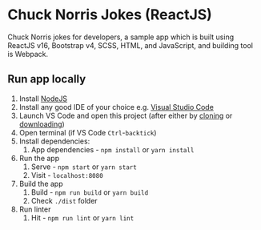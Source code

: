 # Chuck Norris Jokes (ReactJS)

Chuck Norris jokes for developers, a sample app which is built using ReactJS v16, Bootstrap v4, SCSS, HTML, and JavaScript, and building tool is Webpack.

## Run app locally

1.  Install [NodeJS](https://nodejs.org/en/download/)
1.  Install any good IDE of your choice e.g. [Visual Studio Code](https://code.visualstudio.com/)
1.  Launch VS Code and open this project (after either by [cloning](https://github.com/online-edu/react-norris.git) or [downloading](https://github.com/online-edu/react-norris/archive/master.zip))
1.  Open terminal (if VS Code `Ctrl`-`backtick`)
1.  Install dependencies:
    1.  App dependencies - `npm install` or `yarn install`
1.  Run the app
    1.  Serve - `npm start` or `yarn start`
    2.  Visit - `localhost:8080`
1.  Build the app
    1.  Build - `npm run build` or `yarn build`
    2.  Check `./dist` folder
1.  Run linter
    1.  Hit - `npm run lint` or `yarn lint`
